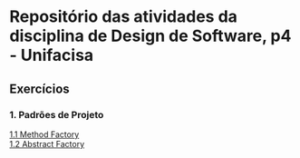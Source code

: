 # Repositório das atividades da disciplina de Design de Software, p4 - Unifacisa


## Exercícios
     
### 1. Padrões de Projeto  
[1.1 Method Factory](methodFactory/01.md)   
[1.2 Abstract Factory](map-abstract-factory)
